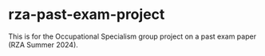 # rza-past-exam-project
This is for the Occupational Specialism group project on a past exam paper (RZA Summer 2024).
